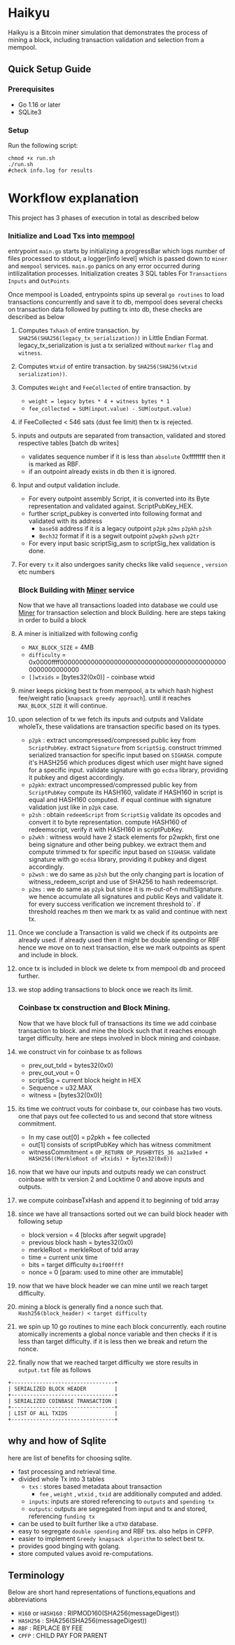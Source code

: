 # Haikyu

Haikyu is a Bitcoin miner simulation that demonstrates the process of mining a block, including transaction validation and selection from a mempool.

## Quick Setup Guide

### Prerequisites
- Go 1.16 or later
- SQLite3

### Setup
Run the following script:
```shell
chmod +x run.sh
./run.sh 
#check info.log for results
```

# Workflow explanation
This project has 3 phases of execution in total as described below
### Initialize and Load Txs into [mempool](./internal/mempool/mempool.go)  
entrypoint `main.go` starts by initializing a progressBar which logs number of files processed to stdout, a logger[info level] which is passed down to `miner` and `mempool` services. `main.go` panics on any error occurred during intilizalitation processes. Initialization creates 3 SQL tables For `Transactions` `Inputs` and `OutPoints`

Once mempool is Loaded, entrypoints spins up several `go routines` to load transactions concurrently and save it to db, mempool does several checks on transaction data followed by putting tx into db, these checks are described as below
1. Computes `Txhash` of entire transaction. by `SHA256(SHA256(legacy_tx_serialization))` in Little Endian Format.  legacy_tx_serialization is just a tx serialized without `marker` `flag` and `witness`.
2. Computes `Wtxid` of entire transaction. by `SHA256(SHA256(wtxid serialization))`.
3. Computes `Weight` and `FeeCollected` of entire transaction. by 
    - `weight = legacy bytes * 4 + witness bytes * 1`
    - `fee_collected = SUM(input.value) - SUM(output.value)`
4. if FeeCollected < 546 sats (dust fee limit) then tx is rejected.
5. inputs and outputs are separated from transaction, validated and stored respective tables [batch db writes]
    - validates sequence number if it is less than `absolute` 0xffffffff  then it is marked as RBF.
    - if an outpoint already exists in db then it is ignored.
6. Input and output validation include.
    - For every outpoint assembly Script, it is converted into its Byte representation and validated against. ScriptPubKey_HEX.
    - further script_pubkey is converted into following format and validated with its address
        - `base58` address if it is a legacy outpoint `p2pk` `p2ms` `p2pkh` `p2sh` 
        - `Bech32` format if it is a segwit outpoint `p2wpkh` `p2wsh` `p2tr`
    - For every input basic scriptSig_asm to scriptSig_hex validation is done.
7. For every `tx` it also undergoes sanity checks like valid `sequence` , `version` etc numbers

    ### Block Building with [Miner](./internal/miner/miner.go) service
    Now that we have all transactions loaded into database we could use [Miner](./internal/miner/miner.go) for transaction selection and block Building. here are steps taking in order to build a block
1. A miner is initialized with following config 
    - `MAX_BLOCK_SIZE` = 4MB 
    - `difficulty` = 0x0000ffff00000000000000000000000000000000000000000000000000000000
    - `[]wtxids` = [bytes32(0x0)] - coinbase wtxid
2. miner keeps picking best tx from mempool, a tx which hash highest fee/weight ratio [`knapsack greedy approach`]. until it reaches `MAX_BLOCK_SIZE` it will continue.
3. upon selection of tx we fetch its inputs and outputs and Validate wholeTx, these validations are transaction specific based on its types.
    - `p2pk` :  extract uncompressed/compressed public key from     `ScriptPubKey`. extract `Signature` from `ScriptSig`. construct trimmed serialized transaction for specific input based on `SIGHASH`. compute it's HASH256 which produces digest which user might have signed for a specific input. validate signature with go `ecdsa` library, providing it pubkey and digest accordingly.
    - `p2pkh`: extract  uncompressed/compressed public key from     `ScriptPubKey` compute its HASH160, validate if HASH160 in script is equal and HASH160 computed. if equal continue with signature validation just like in `p2pk` case.
    - `p2sh` : obtain `redeemScript` from `ScriptSig` validate its opcodes and convert it to byte representation. compute HASH160 of redeemscript, verify it with HASH160 in scriptPubKey.
    - `p2wkh` : witness would have 2 stack elements for p2wpkh, first one being signature and other being pubkey. we extract them and compute trimmed tx for specific input based on `SIGHASH`. validate signature with go `ecdsa` library, providing it pubkey and digest accordingly.
    - `p2wsh` : we do same as `p2sh` but the only changing part is location of witness_redeem_script and use of SHA256 to hash redeemscript.
    - `p2ms` : we do same as `p2pk` but since it is m-out-of-n multiSignature. we hence accumulate all signatures and public Keys and validate it. for every success verification we increment threshold to`. if threshold reaches m then we mark tx as valid and continue with next tx.
4. Once we conclude a Transaction is valid we check if its outpoints are already used. if already used then it might be double spending or RBF hence we move on to next transaction, else we mark outpoints as spent and include in block.
5. once tx is included in block we delete tx from mempool db and proceed further.
6. we stop adding transactions to block once we reach its limit.

    ### Coinbase tx construction and Block Mining.
    Now that we have block full of transactions its time we add coinbase transaction to block. and mine the block such that it reaches enough target difficulty. here are steps involved in block mining and coinbase.
1. we construct vin for coinbase tx as follows
    -  prev_out_txId = bytes32(0x0) 
    -  prev_out_vout = 0
    -  scriptSig = current block height in HEX
    -  Sequence = u32.MAX
    -  witness = [bytes32(0x0)]
2. its time we contruct vouts for coinbase tx, our coinbase has two vouts. one that pays out fee collected to us and second that store witness commitment.
    - In my case out[0] = p2pkh + fee collected
    - out[1] consists of scriptPubKey which has witness commitment
    - witnessCommitment = `OP_RETURN OP_PUSHBYTES_36 aa21a9ed + HASH256((MerkleRoot of wtxids) + bytes32(0x0))`
3. now that we have our inputs and outputs ready we can construct coinbase with tx version 2 and Locktime 0 and above inputs and outputs.
4. we compute coinbaseTxHash and append it to beginning of txId array
5. since we have all transactions sorted out we can build block header with following setup
    - block version = 4 [blocks after segwit upgrade]
    - previous block hash = bytes32(0x0)
    - merkleRoot = merkleRoot of txId array
    - time = current unix time
    - bits = target difficulty `0x1f00ffff`
    - nonce = 0 [param: used to mine other are immutable]
6. now that we have block header we can mine until we reach target difficulty.
7. mining a block is generally find a nonce such that. `Hash256(block_header) < target difficulty`
8. we spin up 10 go routines to mine each block concurrently. each routine atomically increments a global nonce variable and then checks if it is less than target difficulty. if it is less then we break and return the nonce.
9. finally now that we reached target difficulty we store results in `output.txt` file as follows
```
+---------------------------------+
| SERIALIZED BLOCK HEADER         |
+---------------------------------+
| SERIALIZED COINBASE TRANSACTION |
+---------------------------------+
| LIST OF ALL TXIDS               |
+---------------------------------+
```

## why and how of Sqlite
here are list of benefits for choosing sqlite.
- fast processing and retrieval time.
- divided whole Tx into 3 tables
    - `txs` : stores based metadata about transaction
        - `fee` , `weight` , `wtxid` , `txid` are additionally computed and added.
    - `inputs`: inputs are stored referencing to `outputs` and `spending tx`
    - `outputs`: outputs are segregated from input and tx and stored, referencing `funding tx`
- can be used to built further like a `UTXO` database. 
- easy to segregate `double spending` and RBF txs. also helps in CPFP.
- easier to implement `Greedy knapsack algorithm` to select best tx.
- provides good binging with golang.
- store computed values avoid re-computations.


## Terminology
Below are short hand representations of functions,equations and abbreviations

- `H160` or `HASH160` : RIPMOD160(SHA256(messageDigest))
- `HASH256` : SHA256(SHA256(messageDigest))
- `RBF` : REPLACE BY FEE
- `CPFP` : CHILD PAY FOR PARENT
